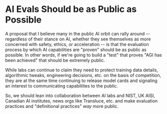 # AI Evals Should be as Public as Possible

A proposal that I believe many in the public AI orbit can rally around -- regardless of their stance on AI, whether they see themselves as more concerned with safety, ethics, or acceleration -- is that the evaluation process by which AI capabilities are "proven" should be as public as possible. In other words, if we're going to build a "test" that proves "AGI has been achieved" that should be extremely public.

While labs can continue to claim they need to protect training data details, algorithmic tweaks, engineering decisions, etc. on the basis of competition, they are at the same time continuing to release model cards and signaling an interest to communicating capabilities to the public.

So, we should lean into collaboration between AI labs and NIST, UK AISI, Canadian AI institutes, news orgs like Transluce, etc. and make evaluation practices and "definitional practices" *way* more public. 